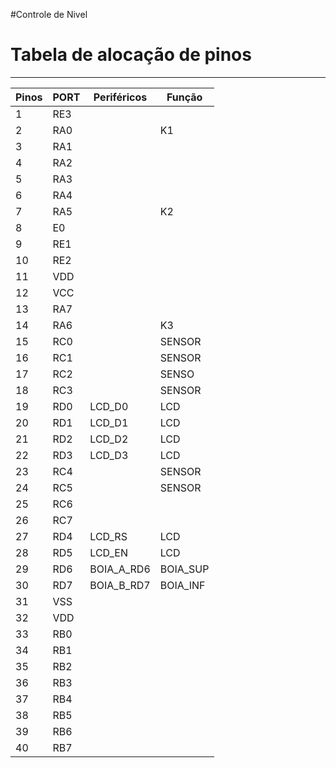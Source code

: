#Controle de Nivel
# Tabela de alocação de pinos

***

|**Pinos**|**PORT**| **Periféricos** | **Função** |
|---------|--------|-----------------|------------|
|1        |RE3     |                 |            |
|2        |RA0     |                 |K1          |
|3        |RA1     |                 |            |
|4        |RA2     |                 |            |
|5        |RA3     |                 |            |
|6        |RA4     |                 |            |
|7        |RA5     |                 |K2          |
|8        |E0      |                 |            |
|9        |RE1     |                 |            |
|10       |RE2     |                 |            |
|11       |VDD     |                 |            |
|12       |VCC     |                 |            |
|13       |RA7     |                 |            |
|14       |RA6     |                 |K3          |
|15       |RC0     |                 |SENSOR      |
|16       |RC1     |                 |SENSOR      |
|17       |RC2     |                 |SENSO       | 
|18       |RC3     |                 |SENSOR      |
|19       |RD0     |LCD_D0           |LCD         |
|20       |RD1     |LCD_D1           |LCD         |
|21       |RD2     |LCD_D2           |LCD         |
|22       |RD3     |LCD_D3           |LCD         |
|23       |RC4     |                 |SENSOR      |
|24       |RC5     |                 |SENSOR      |
|25       |RC6     |                 |            |
|26       |RC7     |                 |            |
|27       |RD4     |LCD_RS           |LCD         |
|28       |RD5     |LCD_EN           |LCD         |
|29       |RD6     |BOIA_A_RD6       |BOIA_SUP    |
|30       |RD7     |BOIA_B_RD7       |BOIA_INF    |
|31       |VSS     |                 |            |
|32       |VDD     |                 |            |
|33       |RB0     |                 |            |
|34       |RB1     |                 |            |
|35       |RB2     |                 |            |
|36       |RB3     |                 |            |
|37       |RB4     |                 |            |
|38       |RB5     |                 |            |
|39       |RB6     |                 |            |
|40       |RB7     |                 |            |
